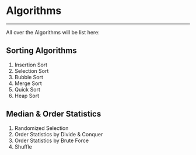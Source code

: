 # Algorithms
- - -

All over the Algorithms will be list here:

## Sorting Algorithms
1. Insertion Sort
2. Selection Sort
3. Bubble Sort
4. Merge Sort
5. Quick Sort
6. Heap Sort

## Median & Order Statistics
1. Randomized Selection
2. Order Statistics by Divide & Conquer
4. Order Statistics by Brute Force
3. Shuffle

